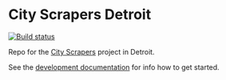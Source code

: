 # City Scrapers Detroit

[![Build status](https://github.com/City-Bureau/city-scrapers-det/workflows/CI/badge.svg)](https://github.com/City-Bureau/city-scrapers/actions)

Repo for the [City Scrapers](https://cityscrapers.org) project in Detroit.

See the [development documentation](https://cityscrapers.org/docs/development/) for info how to get started.
